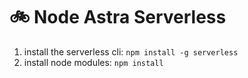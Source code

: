 # 🚲 Node Astra Serverless

1. install the serverless cli: `npm install -g serverless`
2. install node modules: `npm install`
